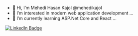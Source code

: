 - 👋 Hi, I’m Mehedi Hasan Kajol @mehedikajol
- 👀 I’m interested in modern web application development ...
- 🌱 I’m currently learning ASP.Net Core and React ...

<div id="badges">
  <a href="[https://bd.linkedin.com/in/mehedikajol](https://bd.linkedin.com/in/mehedikajol)">
    <img src="https://img.shields.io/badge/LinkedIn-blue?style=for-the-badge&logo=linkedin&logoColor=white" alt="LinkedIn Badge"/>
  </a>
</div>
<!---
mehedikajol/mehedikajol is a ✨ special ✨ repository because its `README.md` (this file) appears on your GitHub profile.
You can click the Preview link to take a look at your changes.
--->
